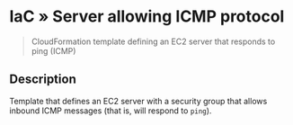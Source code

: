 # IaC &raquo; Server allowing ICMP protocol
> CloudFormation template defining an EC2 server that responds to ping (ICMP)

## Description
Template that defines an EC2 server with a security group that allows inbound ICMP messages (that is, will respond to `ping`). 
